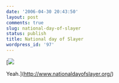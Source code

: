 ```yaml
---
date: '2006-04-30 20:43:50'
layout: post
comments: true
slug: national-day-of-slayer
status: publish
title: National day of Slayer
wordpress_id: '97'
---
```


[![](http://www.phfactor.net/wp-pics/national_day_of_slayer_header-wp.jpg)

Yeah.](http://www.nationaldayofslayer.org/)
